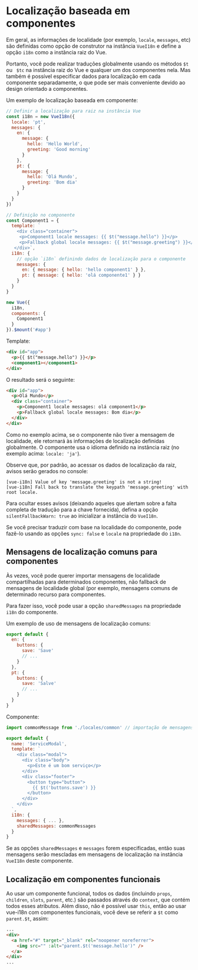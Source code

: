 # Localização baseada em componentes

Em geral, as informações de localidade (por exemplo, `locale`, `messages`, etc) são definidas como opção de construtor na instância `VueI18n` e define a opção `i18n` como a instância raiz do Vue.

Portanto, você pode realizar traduções globalmente usando os métodos `$t` ou ` $tc` na instância raiz do Vue e qualquer um dos componentes nela. Mas também é possível especificar dados para localização em cada componente separadamente, o que pode ser mais conveniente devido ao design orientado a componentes.

Um exemplo de localização baseada em componente:

```js
// Definir a localização para raiz na instância Vue
const i18n = new VueI18n({
  locale: 'pt',
  messages: {
    en: {
      message: {
        hello: 'Hello World',
        greeting: 'Good morning'
      }
    },
    pt: {
      message: {
        hello: 'Olá Mundo',
        greeting: 'Bom dia'
      }
    }
  }
})

// Definição no componente
const Component1 = {
  template: `
    <div class="container">
     <p>Component1 locale messages: {{ $t("message.hello") }}</p>
     <p>Fallback global locale messages: {{ $t("message.greeting") }}</p>
   </div>`,
  i18n: {
    // opção `i18n` definindo dados de localização para o componente
    messages: {
      en: { message: { hello: 'hello component1' } },
      pt: { message: { hello: 'olá componente1' } }
    }
  }
}

new Vue({
  i18n,
  components: {
    Component1
  }
}).$mount('#app')
```

Template:

```html
<div id="app">
  <p>{{ $t("message.hello") }}</p>
  <component1></component1>
</div>
```

O resultado será o seguinte:

```html
<div id="app">
  <p>Olá Mundo</p>
  <div class="container">
    <p>Component1 locale messages: olá component1</p>
    <p>Fallback global locale messages: Bom dia</p>
  </div>
</div>
```

Como no exemplo acima, se o componente não tiver a mensagem de localidade, ele retornará às informações de localização definidas globalmente. O componente usa o idioma definido na instância raiz (no exemplo acima: `locale: 'ja'`).

Observe que, por padrão, ao acessar os dados de localização da raiz, avisos serão gerados no console:

```
[vue-i18n] Value of key 'message.greeting' is not a string!
[vue-i18n] Fall back to translate the keypath 'message.greeting' with root locale.
```

Para ocultar esses avisos (deixando aqueles que alertam sobre a falta completa de tradução para a chave fornecida), defina a opção `silentFallbackWarn: true` ao inicializar a instância do `VueI18n`.

Se você precisar traduzir com base na localidade do componente, pode fazê-lo usando as opções `sync: false` e `locale` na propriedade do `i18n`.

## Mensagens de localização comuns para componentes

Às vezes, você pode querer importar mensagens de localidade compartilhadas para determinados componentes, não fallback de mensagens de localidade global (por exemplo, mensagens comuns de determinado recurso para componentes.

Para fazer isso, você pode usar a opção `sharedMessages` na propriedade `i18n` do componente.

Um exemplo de uso de mensagens de localização comuns:

```js
export default {
  en: {
    buttons: {
      save: 'Save'
      // ...
    }
  },
  pt: {
    buttons: {
      save: 'Salve'
      // ...
    }
  }
}
```

Componente:

```js
import commonMessage from './locales/common' // importação de mensagens de localidade em comum

export default {
  name: 'ServiceModal',
  template: `
    <div class="modal">
      <div class="body">
        <p>Este é um bom serviço</p>
      </div>
      <div class="footer">
        <button type="button">
          {{ $t('buttons.save') }}
        </button>
      </div>
    </div>
  `,
  i18n: {
    messages: { ... },
    sharedMessages: commonMessages
  }
}
```

Se as opções `sharedMessages` e `messages` forem especificadas, então suas mensagens serão mescladas em mensagens de localização na instância `VueI18n` deste componente.

## Localização em componentes funcionais

Ao usar um componente funcional, todos os dados (incluindo `props`, `children`, `slots`, `parent`, etc.) são passados ​​através do `context`, que contém todos esses atributos. Além disso, não é possível usar `this`, então ao usar vue-i18n com componentes funcionais, você deve se referir a `$t` como `parent.$t`, assim:

```html
...
<div>
  <a href="#" target="_blank" rel="noopener noreferrer">
    <img src="" :alt="parent.$t('message.hello')" />
  </a>
</div>
...
```
